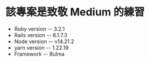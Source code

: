 # 該專案是致敬 Medium 的練習


* Ruby version
 -- 3.2.1
* Rails version
 -- 6.1.7.3
* Node version
 -- v14.21.2
* yarn version
 -- 1.22.19
* Framework
 -- Bulma
